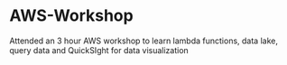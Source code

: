 # AWS-Workshop
Attended an 3 hour AWS workshop to learn lambda functions, data lake, query data and QuickSIght for data visualization
